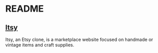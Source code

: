 # README
## [Itsy](http://itsy-app.herokuapp.com/)
Itsy, an Etsy clone, is a marketplace website focused on handmade or vintage items and craft supplies.
